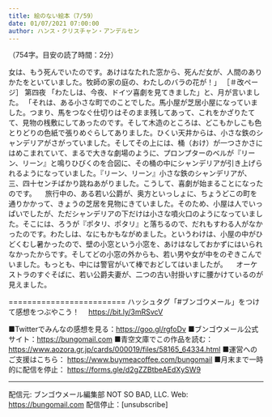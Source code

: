 ```yaml
---
title: 絵のない絵本（7/59）
date: 01/07/2021 07:00:00
author: ハンス・クリスチャン・アンデルセン
---
```


（754字。目安の読了時間：2分）

女は、もう死んでいたのです。あけはなたれた窓から、死んだ女が、人間のありかたをといていました。牧師の家の庭の、わたしのバラの花が！」 ［＃改ページ］ 第四夜 「わたしは、今夜、ドイツ喜劇を見てきました」と、月が言いました。 「それは、ある小さな町でのことでした。馬小屋が芝居小屋になっていました。つまり、馬をつなぐ仕切りはそのまま残してあって、これをかざりたてて、見物の桟敷にしてあったのです。そして木造のところは、どこもかしこも色とりどりの色紙で張りめぐらしてありました。ひくい天井からは、小さな鉄のシャンデリアがさがっていました。そしてその上には、桶（おけ）が一つさかさにはめこまれていて、まるで大きな劇場のように、プロンプターのベルが『リーン、リーン』と鳴りひびくのを合図に、その桶の中にシャンデリアが引き上げられるようになっていました。『リーン、リーン』小さな鉄のシャンデリアが、三、四十センチばかり跳ねあがりました。こうして、喜劇が始まることになったのです。 　旅行中の、ある若い公爵が、奥方といっしょに、ちょうどこの町を通りかかって、きょうの芝居を見物にきていました。そのため、小屋は人でいっぱいでしたが、ただシャンデリアの下だけは小さな噴火口のようになっていました。そこには、ろうが『ポタリ、ポタリ』と落ちるので、だれもすわる人がなかったのです。わたしは、なにもかもながめました。というわけは、小屋の中がひどくむし暑かったので、壁の小窓という小窓を、あけはなしておかずにはいられなかったからです。そしてどの小窓の外からも、若い男や女が中をのぞきこんでいました。もっとも、中には警官がいて棒でおどしてはいましたが。 　オーケストラのすぐそばに、若い公爵夫妻が、二つの古い肘掛いすに腰かけているのが見えました。

=========================
ハッシュタグ「#ブンゴウメール」をつけて感想をつぶやこう！　
https://bit.ly/3mRSvcV

■Twitterでみんなの感想を見る：https://goo.gl/rgfoDv
■ブンゴウメール公式サイト：https://bungomail.com
■青空文庫でこの作品を読む：https://www.aozora.gr.jp/cards/000019/files/58165_64334.html
■運営へのご支援はこちら： https://www.buymeacoffee.com/bungomail
■月末まで一時的に配信を停止： https://forms.gle/d2gZZBtbeAEdXySW9

-------
配信元: ブンゴウメール編集部
NOT SO BAD, LLC.
Web: https://bungomail.com
配信停止：[unsubscribe]

